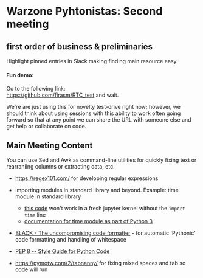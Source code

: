 # Warzone Pyhtonistas: Second meeting

## first order of business & preliminaries

Highlight pinned entries in Slack making finding main resource easy.


#### Fun demo:

Go to the following link:  
https://github.com/firasm/RTC_test and wait.

We're are just using this for novelty test-drive right now; however, we should think about using sessions with this ability to work often going forward so that at any point we can share the URL with someone else and get help or collaborate on code.

## Main Meeting Content

You can use Sed and Awk as command-line utilities for quickly fixing text or rearraniing columns or extracting data, etc.

- https://regex101.com/ for developing regular expressions

- importing modules in standard library and beyond. Example: time module in standard library
    - [this code](https://gist.github.com/fomightez/b012e51ebef6ec58c1515df3ee0c850a) won't work in a fresh jupyter kernel without the `import time` line
    - [documentation for time module as part of Python 3](https://docs.python.org/3/library/time.html?highlight=time#module-time)

- [BLACK - The uncompromising code formatter](https://black.readthedocs.io/en/stable/) - for automatic 'Pythonic' code formatting and handling of whitespace
- [PEP 8 -- Style Guide for Python Code](https://www.python.org/dev/peps/pep-0008/)

- https://pymotw.com/2/tabnanny/ for fixing mixed spaces and tab so code will run